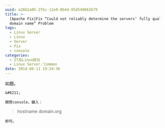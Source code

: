 ```yaml
---
uuid: a26b2a05-2fbc-11e9-8b4d-05d549662b79
title: >-
  [Apache Fix]Fix “Could not reliably determine the servers’ fully qualified
  domain name” Problem
tags:
  - Linux Server
  - Linux
  - Server
  - Fix
  - console
categories:
  - IT及Linux綜合
  - Linux Server／Common
date: 2014-06-11 19:24:36
---
```


如題。

	&#8211;

	開啓console，鍵入：

> hostname domain.org

	即可。
